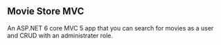 ## Movie Store MVC
An ASP.NET 6 core MVC 5 app that you can search for movies as a user and CRUD with an administrater role.
